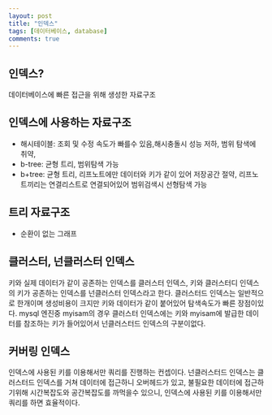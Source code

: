 ```yaml
---
layout: post
title: "인덱스"
tags: [데이터베이스, database]
comments: true
---
```


## 인덱스?
데이터베이스에 빠른 접근을 위해 생성한 자료구조

## 인덱스에 사용하는 자료구조
- 해시테이블: 조회 및 수정 속도가 빠를수 있음,해시충돌시 성능 저하, 범위 탐색에 취약, 
- b-tree: 균형 트리, 범위탐색 가능
- b+tree: 균형 트리, 리프노트에만 데이터와 키가 같이 있어 저장공간 절약, 리프노트끼리는 연결리스트로 연결되어있어 범위검색시 선형탐색 가능

## 트리 자료구조
- 순환이 없는 그래프

## 클러스터, 넌클러스터 인덱스
키와 실제 데이터가 같이 공존하는 인덱스를 클러스터 인덱스, 키와 클러스터디 인덱스의 키가 공존하는 인덱스를 넌클러스터 인덱스라고 한다.
클러스터드 인덱스는 일반적으로 한개이며 생성비용이 크지만 키와 데이터가 같이 붙어있어 탐색속도가 빠른 장점이있다. mysql 엔진중 myisam의 경우
클러스터 인덱스에는 키와 myisam에 발급한 데이터를 참조하는 키가 들어있어서 넌클러스터드 인덱스의 구분이없다.

## 커버링 인덱스
인덱스에 사용된 키를 이용해서만 쿼리를 진행하는 컨셉이다. 넌클러스터드 인덱스는 클러스터드 인덱스를 거쳐 데이터에 접근하니 오버헤드가 있고, 불필요한 데이터에 접근하기위해 시간복잡도와 공간복잡도를 까먹을수 있으니, 인덱스에 사용된 키를 이용해서만 쿼리를 하면 효율적이다.
